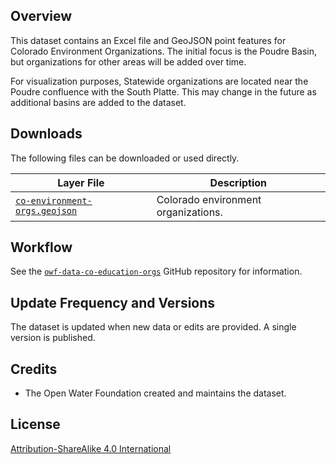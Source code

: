 ## Overview ##

This dataset contains an Excel file and GeoJSON point features for Colorado Environment Organizations.
The initial focus is the Poudre Basin, but organizations for other areas will be added over time.

For visualization purposes, Statewide organizations are located near the Poudre confluence with the South Platte.
This may change in the future as additional basins are added to the dataset.

## Downloads ##

The following files can be downloaded or used directly.

| **Layer File** | **Description** |
| -- | -- |
| [`co-environment-orgs.geojson`](co-environment-orgs.geojson) | Colorado environment organizations. |

## Workflow ##

See the [`owf-data-co-education-orgs`](https://github.com/OpenWaterFoundation/owf-data-co-environment-orgs)
GitHub repository for information.

## Update Frequency and Versions ##

The dataset is updated when new data or edits are provided.
A single version is published.

## Credits ##

* The Open Water Foundation created and maintains the dataset.

## License ##

[Attribution-ShareAlike 4.0 International](https://creativecommons.org/licenses/by-sa/4.0/)
